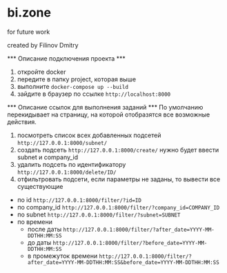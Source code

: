 # bi.zone
for future work

created by Filinov Dmitry

*** Описание подключения проекта ***
1) откройте docker
2) передите в папку project, которая выше
3) выполните `docker-compose up --build`
4) зайдите в браузер по ссылке `http://localhost:8000`

*** Описание ссылок для выполнения заданий ***
По умолчанию перекидывает на страницу, на которой отобразятся все возможные действия.
1) посмотреть список всех добавленных подсетей `http://127.0.0.1:8000/subnet/`
2) создать подсеть `http://127.0.0.1:8000/create/` нужно будет ввести subnet и company_id
3) удалить подсеть по идентификатору `http://127.0.0.1:8000/delete/ID/` 
4) отфильтровать подсети, если параметры не заданы, то вывести все существующие
- по id `http://127.0.0.1:8000/filter/?id=ID`
- по company_id `http://127.0.0.1:8000/filter/?company_id=COMPANY_ID`
- по subnet `http://127.0.0.1:8000/filter/?subnet=SUBNET`
- по времени
    - после даты `http://127.0.0.1:8000/filter/?after_date=YYYY-MM-DDTHH:MM:SS`
    - до даты `http://127.0.0.1:8000/filter/?before_date=YYYY-MM-DDTHH:MM:SS`
    - в промежуток времени `http://127.0.0.1:8000/filter/?after_date=YYYY-MM-DDTHH:MM:SS&before_date=YYYY-MM-DDTHH:MM:SS`


